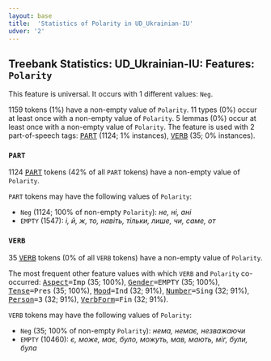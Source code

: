 ```yaml
---
layout: base
title:  'Statistics of Polarity in UD_Ukrainian-IU'
udver: '2'
---
```


## Treebank Statistics: UD_Ukrainian-IU: Features: `Polarity`

This feature is universal.
It occurs with 1 different values: `Neg`.

1159 tokens (1%) have a non-empty value of `Polarity`.
11 types (0%) occur at least once with a non-empty value of `Polarity`.
5 lemmas (0%) occur at least once with a non-empty value of `Polarity`.
The feature is used with 2 part-of-speech tags: <tt><a href="uk_iu-pos-PART.html">PART</a></tt> (1124; 1% instances), <tt><a href="uk_iu-pos-VERB.html">VERB</a></tt> (35; 0% instances).

### `PART`

1124 <tt><a href="uk_iu-pos-PART.html">PART</a></tt> tokens (42% of all `PART` tokens) have a non-empty value of `Polarity`.

`PART` tokens may have the following values of `Polarity`:

* `Neg` (1124; 100% of non-empty `Polarity`): <em>не, ні, ані</em>
* `EMPTY` (1547): <em>і, й, ж, то, навіть, тільки, лише, чи, саме, от</em>

### `VERB`

35 <tt><a href="uk_iu-pos-VERB.html">VERB</a></tt> tokens (0% of all `VERB` tokens) have a non-empty value of `Polarity`.

The most frequent other feature values with which `VERB` and `Polarity` co-occurred: <tt><a href="uk_iu-feat-Aspect.html">Aspect</a></tt><tt>=Imp</tt> (35; 100%), <tt><a href="uk_iu-feat-Gender.html">Gender</a></tt><tt>=EMPTY</tt> (35; 100%), <tt><a href="uk_iu-feat-Tense.html">Tense</a></tt><tt>=Pres</tt> (35; 100%), <tt><a href="uk_iu-feat-Mood.html">Mood</a></tt><tt>=Ind</tt> (32; 91%), <tt><a href="uk_iu-feat-Number.html">Number</a></tt><tt>=Sing</tt> (32; 91%), <tt><a href="uk_iu-feat-Person.html">Person</a></tt><tt>=3</tt> (32; 91%), <tt><a href="uk_iu-feat-VerbForm.html">VerbForm</a></tt><tt>=Fin</tt> (32; 91%).

`VERB` tokens may have the following values of `Polarity`:

* `Neg` (35; 100% of non-empty `Polarity`): <em>нема, немає, незважаючи</em>
* `EMPTY` (10460): <em>є, може, має, було, можуть, мав, мають, міг, були, була</em>

